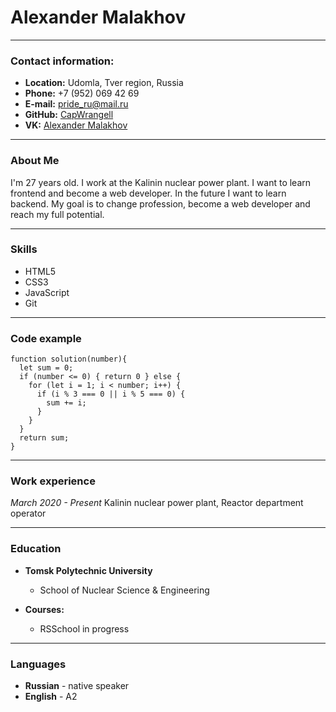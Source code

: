 # Alexander Malakhov

---

### Contact information:

- **Location:** Udomla, Tver region, Russia
- **Phone:** +7 (952) 069 42 69
- **E-mail:** pride_ru@mail.ru
- **GitHub:** [CapWrangell](https://github.com/CapWrangell "Переход на GitHub CapWrangell")
- **VK:** [Alexander Malakhov](https://vk.com/id34460788)

---

### About Me

I'm 27 years old. I work at the Kalinin nuclear power plant.
I want to learn frontend and become a web developer. In the future I want to learn backend. My goal is to change profession, become a web developer and reach my full potential.

---

### Skills

- HTML5
- CSS3
- JavaScript
- Git

---

### Code example

```
function solution(number){
  let sum = 0;
  if (number <= 0) { return 0 } else {
    for (let i = 1; i < number; i++) {
      if (i % 3 === 0 || i % 5 === 0) {
        sum += i;
      }
    }
  } 
  return sum;
}
```

---

### Work experience

_March 2020 - Present_ Kalinin nuclear power plant, Reactor department operator

---

### Education

- **Tomsk Polytechnic University**

  - School of Nuclear Science & Engineering

- **Courses:**

  - RSSchool in progress

---

### Languages

- **Russian** - native speaker
- **English** - A2

